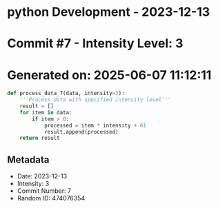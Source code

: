﻿# python Development - 2023-12-13
# Commit #7 - Intensity Level: 3
# Generated on: 2025-06-07 11:12:11
```python
def process_data_7(data, intensity=3):
    '''Process data with specified intensity level'''
    result = []
    for item in data:
        if item > 0:
            processed = item * intensity + 61
            result.append(processed)
    return result
```
## Metadata
- Date: 2023-12-13
- Intensity: 3
- Commit Number: 7
- Random ID: 474076354
